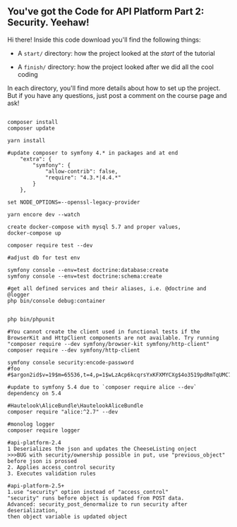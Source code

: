 ## You've got the Code for API Platform Part 2: Security. Yeehaw!

Hi there! Inside this code download you'll find the following things:

* A `start/` directory: how the project looked at the *start* of the tutorial

* A `finish/` directory: how the project looked after we did all the cool coding

In each directory, you'll find more details about how to set up the project.
But if you have any questions, just post a comment on the course page and
ask!


```

composer install
composer update

yarn install

#update composer to symfony 4.* in packages and at end
    "extra": {
        "symfony": {
            "allow-contrib": false,
            "require": "4.3.*|4.4.*"
        }
    },

set NODE_OPTIONS=--openssl-legacy-provider

yarn encore dev --watch

create docker-compose with mysql 5.7 and proper values,
docker-compose up

composer require test --dev

#adjust db for test env

symfony console --env=test doctrine:database:create
symfony console --env=test doctrine:schema:create 

#get all defined services and their aliases, i.e. @doctrine and @logger
php bin/console debug:container


php bin/phpunit

#You cannot create the client used in functional tests if the BrowserKit and HttpClient components are not available. Try running "composer require --dev symfony/browser-kit symfony/http-client"
composer require --dev symfony/http-client

symfony console security:encode-password
#foo
#$argon2id$v=19$m=65536,t=4,p=1$wLzAcp6kcqrsYxKFXMYCXg$4o3519pdRmTqUMC7BIr25X4oX3R6/nccZfD21+DGNZI

#update to symfony 5.4 due to `composer require alice --dev` dependency on 5.4

#Hautelook\AliceBundle\HautelookAliceBundle
composer require "alice:^2.7" --dev

#monolog logger
composer require logger

#api-platform-2.4
1 Deserializes the json and updates the CheeseListing onject
>>>BUG with security/ownership possible in put, use "previous_object" before json is prossed
2. Applies access_control security
3. Executes validation rules

#api-platform-2.5+
1.use "security" option instead of "access_control"
"security" runs before object is updated from POST data.
Advanced: security_post_denormalize to run security after deserialization,
then object variable is updated object


```